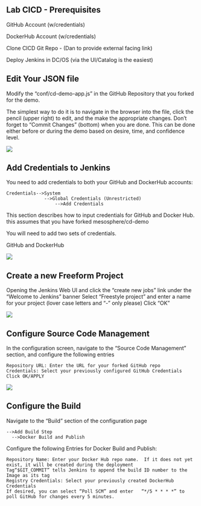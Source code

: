 ## Lab CICD - Prerequisites

GitHub Account (w/credentials)

DockerHub Account (w/credentials)

Clone CICD Git Repo - (Dan to provide external facing link)

Deploy Jenkins in DC/OS (via the UI/Catalog is the easiest)

## Edit Your JSON file

Modify the “conf/cd-demo-app.js” in the GitHub Repository that you forked for the demo.

The simplest way to do it is to navigate in the browser into the file, click the pencil (upper right) to edit, and the make the appropriate changes.  Don’t forget to “Commit Changes” (bottom) when you are done.
This can be done either before or during the demo based on desire, time, and confidence level.


![](https://i.imgur.com/R4iyLmx.png)

## Add Credentials to Jenkins

You need to add credentials to both your GitHub and DockerHub accounts:
```
Credentials-->System     
              -->Global Credentials (Unrestricted)          
                  -->Add Credentials   
```

This section describes how to input credentials for GitHub and Docker Hub.  this assumes that you have forked mesosphere/cd-demo

You will need to add two sets of credentials.

GitHub and DockerHub

![](https://i.imgur.com/ZBBxiVw.png)

## Create a new Freeform Project

Opening the Jenkins Web UI and click the “create new jobs” link under the “Welcome to Jenkins” banner
Select “Freestyle project” and enter a name for your project (lover case letters and “-” only please)
Click “OK”

![](https://i.imgur.com/snQOEAk.png)

## Configure Source Code Management

In the configuration screen, navigate to the “Source Code Management” section, and configure the following entries
```
Repository URL: Enter the URL for your forked GitHub repo
Credentials: Select your previously configured GitHub Credentials
Click OK/APPLY
```
![](https://i.imgur.com/MRtjjH2.png)

## Configure the Build

Navigate to the “Build” section of the configuration page
```
-->Add Build Step
  -->Docker Build and Publish
```
Configure the following Entries for Docker Build and Publish:
```
Repository Name: Enter your Docker Hub repo name.  If it does not yet exist, it will be created during the deployment
Tag“$GIT_COMMIT” tells Jenkins to append the build ID number to the Image as its tag
Registry Credentials: Select your previously created DockerHub Credentials
If desired, you can select “Poll SCM” and enter   “*/5 * * * *” to poll GitHub for changes every 5 minutes.
```

